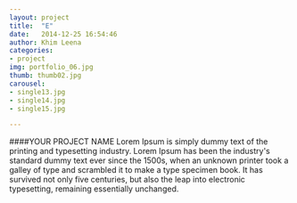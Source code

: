 ```yaml
---
layout: project
title:  "E"
date:   2014-12-25 16:54:46
author: Khim Leena
categories:
- project
img: portfolio_06.jpg
thumb: thumb02.jpg
carousel:
- single13.jpg
- single14.jpg
- single15.jpg

---
```

####YOUR PROJECT NAME
Lorem Ipsum is simply dummy text of the printing and typesetting industry. Lorem Ipsum has been the industry's standard dummy text ever since the 1500s, when an unknown printer took a galley of type and scrambled it to make a type specimen book. It has survived not only five centuries, but also the leap into electronic typesetting, remaining essentially unchanged.
